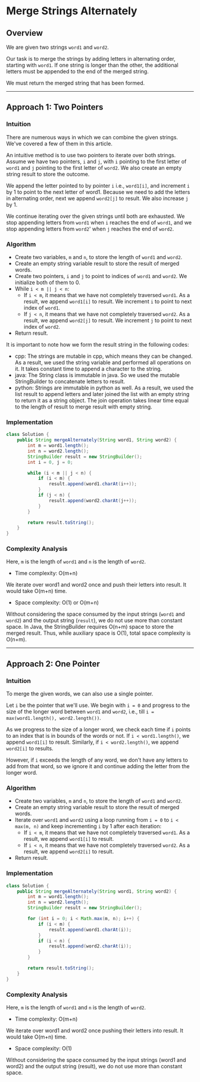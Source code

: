 # Merge Strings Alternately

## Overview

We are given two strings `word1` and `word2`.

Our task is to merge the strings by adding letters in alternating order, starting with `word1`. If one string is longer than the other, the additional letters must be appended to the end of the merged string.

We must return the merged string that has been formed.

---

## Approach 1: Two Pointers

### Intuition

There are numerous ways in which we can combine the given strings. We've covered a few of them in this article.

An intuitive method is to use two pointers to iterate over both strings. Assume we have two pointers, `i` and `j`, with `i` pointing to the first letter of `word1` and `j` pointing to the first letter of `word2`. We also create an empty string result to store the outcome.

We append the letter pointed to by pointer `i` i.e., `word1[i]`, and increment `i` by 1 to point to the next letter of word1. Because we need to add the letters in alternating order, next we append `word2[j]` to result. We also increase `j` by 1.

We continue iterating over the given strings until both are exhausted. We stop appending letters from `word1` when `i` reaches the end of `word1`, and we stop appending letters from `word2`' when `j` reaches the end of `word2`.

### Algorithm

- Create two variables, `m` and `n`, to store the length of `word1` and `word2`.
- Create an empty string variable result to store the result of merged words.
- Create two pointers, `i` and `j` to point to indices of `word1` and `word2`. We initialize both of them to 0.
- While `i < m || j < n`:
  - If `i < m`, it means that we have not completely traversed `word1`. As a result, we append `word1[i]` to result. We increment `i` to point to next index of `word1`.
  - If `j < n`, it means that we have not completely traversed `word2`. As a result, we append `word2[j]` to result. We increment `j` to point to next index of `word2`.
- Return result.

It is important to note how we form the result string in the following codes:
- cpp: The strings are mutable in cpp, which means they can be changed. As a result, we used the string variable and performed all operations on it. It takes constant time to append a character to the string.
- java: The String class is immutable in java. So we used the mutable StringBuilder to concatenate letters to result.
- python: Strings are immutable in python as well. As a result, we used the list result to append letters and later joined the list with an empty string to return it as a string object. The join operation takes linear time equal to the length of result to merge result with empty string.

### Implementation

```java
class Solution {
    public String mergeAlternately(String word1, String word2) {
        int m = word1.length();
        int n = word2.length();
        StringBuilder result = new StringBuilder();
        int i = 0, j = 0;

        while (i < m || j < n) {
            if (i < m) {
                result.append(word1.charAt(i++));
            }
            if (j < n) {
                result.append(word2.charAt(j++));
            }
        }

        return result.toString();
    }
}
```

### Complexity Analysis

Here, `m` is the length of `word1` and `n` is the length of `word2`.

* Time complexity: O(m+n)

We iterate over word1 and word2 once and push their letters into result. It would take O(m+n) time.

* Space complexity: O(1) or O(m+n)

Without considering the space consumed by the input strings (`word1` and `word2`) and the output string (`result`), we do not use more than constant space.
In Java, the StringBuilder requires O(n+m) space to store the merged result. Thus, while auxiliary space is O(1), total space complexity is O(n+m).

---

## Approach 2: One Pointer

### Intuition

To merge the given words, we can also use a single pointer.

Let `i` be the pointer that we'll use. We begin with `i = 0` and progress to the size of the longer word between `word1` and `word2`, i.e., till `i = max(word1.length(), word2.length())`.

As we progress to the size of a longer word, we check each time if `i` points to an index that is in bounds of the words or not. If `i < word1.length()`, we append `word1[i]` to result. Similarly, if `i < word2.length()`, we append `word2[i]` to results.

However, if `i` exceeds the length of any word, we don't have any letters to add from that word, so we ignore it and continue adding the letter from the longer word.

### Algorithm

- Create two variables, `m` and `n`, to store the length of `word1` and `word2`.
- Create an empty string variable result to store the result of merged words.
- Iterate over `word1` and `word2` using a loop running from `i = 0` to `i < max(m, n)` and keep incrementing `i` by 1 after each iteration:
  - If `i < m`, it means that we have not completely traversed `word1`. As a result, we append `word1[i]` to result.
  - If `i < n`, it means that we have not completely traversed `word2`. As a result, we append `word2[i]` to result.
- Return result.

### Implementation

```java
class Solution {
    public String mergeAlternately(String word1, String word2) {
        int m = word1.length();
        int n = word2.length();
        StringBuilder result = new StringBuilder();

        for (int i = 0; i < Math.max(m, n); i++) {
            if (i < m) {
                result.append(word1.charAt(i));
            }
            if (i < n) {
                result.append(word2.charAt(i));
            }
        }

        return result.toString();
    }
}
```

### Complexity Analysis

Here, `m` is the length of `word1` and `n` is the length of `word2`.

* Time complexity: O(m+n)

We iterate over word1 and word2 once pushing their letters into result. It would take O(m+n) time.

* Space complexity: O(1)

Without considering the space consumed by the input strings (word1 and word2) and the output string (result), we do not use more than constant space.
